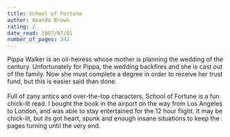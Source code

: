 ```yaml
---
title: School of Fortune
author: Amanda Brown
rating: 2
date_read: 2007/07/01
number_of_pages: 342
---
```


Pippa Walker is an oil-heiress whose mother is planning the wedding of the century. Unfortunately for Pippa, the wedding backfires and she is cast out of the family. Now she must complete a degree in order to receive her trust fund, but this is easier said than done. <br/><br/>Full of zany antics and over-the-top characters, School of Fortune is a fun chick-lit read. I bought the book in the airport on the way from Los Angeles to London, and was able to stay entertained for the 12 hour flight. It may be chick-lit, but its got heart, spunk and enough insane situations to keep the pages turning until the very end.